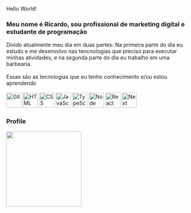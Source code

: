  Hello World!
### Meu nome é Ricardo, sou profissional de marketing digital e estudante de programação

Divido atualmente meu dia em duas partes: Na primeira parte do dia eu estudo e me desenvolvo nas tencnologias que preciso para executar minhas atividades, e na segunda parte do dia eu trabalho em uma barbearia. 
<br/><br/>
Essas são as tecnologias que eu tenho conhecimento e/ou estou aprendendo<br/><br/>
  <img alt="Git" src="https://cdn.jsdelivr.net/gh/devicons/devicon/icons/git/git-original.svg" width=40 height=40 /> <img alt="HTML" src="https://cdn.jsdelivr.net/gh/devicons/devicon/icons/html5/html5-original.svg" width=40 height=40 /> <img alt="CSS" src="https://cdn.jsdelivr.net/gh/devicons/devicon/icons/css3/css3-original.svg" width=40 height=40 /> <img alt="JavaScript" src="https://cdn.jsdelivr.net/gh/devicons/devicon/icons/javascript/javascript-original.svg" width=40 height=40 /> <img alt="TypeScript" src="https://cdn.jsdelivr.net/gh/devicons/devicon/icons/typescript/typescript-original.svg" width=40 height=40 /> <img alt="Node" src="https://cdn.jsdelivr.net/gh/devicons/devicon/icons/nodejs/nodejs-original.svg" width=40 height=40 /> <img alt="React" src="https://cdn.jsdelivr.net/gh/devicons/devicon/icons/react/react-original.svg" width=40 height=40 /> <img alt="Next" src="https://cdn.jsdelivr.net/gh/devicons/devicon/icons/nextjs/nextjs-original.svg" width=40 height=40 />

 ### Profile
   <img src="https://github-readme-stats.vercel.app/api?username=ricardocbm&show_icons=true&theme=buefy&include_all_commits=true&count_private=true" height=200em />
